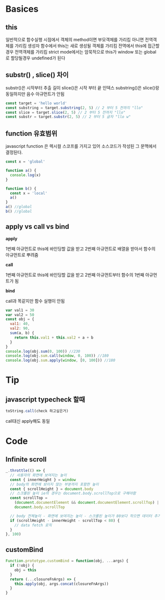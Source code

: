# Basices

## this

일반적으로 함수실행 시점에서 객체의 method이면 부모객체를 가리킴 아니면 전역객체를 가리킴
생성자 함수에서 this는 새로 생성될 객체를 가리킴
전역에서 this에 접근할경우 전역객체를 가리킴
strict mode에서는 암묵적으로 this가 window 또는 global로 할당될경우 undefined가 된다

## substr() , slice() 차이

substr()은 시작부터 추출 길이
slice()은 시작 부터 끝 인덱스
substring()은 slice()랑 동일하지만 음수 아규먼트가 안됨

```javascript
const target = 'hello world'
const substring = target.substring(2, 5) // 2 부터 5 전까지 "llo"
const slice = target.slice(2, 5) // 2 부터 5 전까지 "llo"
const substr = target.substr(2, 5) // 2 부터 5 글자 "llo w"
```

## function 유효범위

javascript function 은 렉시컬 스코프를 가지고 있어 소스코드가 작성된 그 문맥에서 결정된다.

```javascript
const x = 'global'

function a() {
  console.log(x)
}

function b() {
  const x = 'local'
  a()
}
a() //global
b() //global
```

## apply vs call vs bind

**apply**

1번째 아규먼트로 this에 바인딩할 값을 받고 2번째 아규먼트로 배열을 받아서 함수의 아규먼트로 뿌려줌

**call**

1번째 아규먼트로 this에 바인딩할 값을 받고 2번째 아규먼트부터 함수의 1번째 아규먼트가 됨

**bind**

call과 똑같지만 함수 실행이 안됨

```javascript
var val1 = 30
var val2 = 50
const obj = {
  val1: 40,
  val2: 90,
  sum(a, b) {
    return this.val1 + this.val2 + a + b
  }
}
console.log(obj.sum(0, 100)) //230
console.log(obj.sum.call(window, 0, 100)) //180
console.log(obj.sum.apply(window, [0, 100])) //180
```

# Tip

## javascript typecheck 할때

```javascript
toString.call(check 하고싶은거)
```

call대신 apply해도 동일

# Code

## Infinite scroll

```javascript
_.throttle(() => {
  // 사용자의 화면에 보여지는 높이
  const { innerHeight } = window
  // body의 화면에 보이지 않는 부분까지 포함한 높이
  const { scrollHeight } = document.body
  // 스크롤된 높이 ie의 경우는 document.body.scrollTop으로 구해야함
  const scrollTop =
    (document.documentElement && document.documentElement.scrollTop) ||
    document.body.scrollTop

  // body 전체높이 - 화면에 보여지는 높이 - 스크롤된 높이가 80보다 작으면 데이터 추가
  if (scrollHeight - innerHeight - scrollTop < 80) {
    // data fetch 로직
  }
}, 100)
```

## customBind

```javascript
Function.prototype.customBind = function(obj, ...args) {
  if (!obj) {
    obj = this
  }
  return (...closureFnArgs) => {
    this.apply(obj, args.concat(closureFnArgs))
  }
}
```
